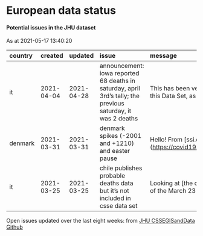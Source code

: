 European data status
================

#### Potential issues in the JHU dataset

As at 2021-05-17 13:40:20

| country | created    | updated    | issue                                                                                                        | message                                                  | url                                                      |
| :------ | :--------- | :--------- | :----------------------------------------------------------------------------------------------------------- | :------------------------------------------------------- | :------------------------------------------------------- |
| it      | 2021-04-04 | 2021-04-28 | announcement: iowa reported 68 deaths in saturday, april 3rd’s tally; the previous saturday, it was 2 deaths | This has been verified here in this Data Set, as w…      | <https://github.com/CSSEGISandData/COVID-19/issues/3919> |
| denmark | 2021-03-31 | 2021-03-31 | denmark spikes (-2001 and +1210) and easter pause                                                            | Hello\! From \[ssi.dk\](<https://covid19.ssi.dk/overva>… | <https://github.com/CSSEGISandData/COVID-19/issues/3903> |
| it      | 2021-03-25 | 2021-03-25 | chile publishes probable deaths data but it’s not included in csse data set                                  | Looking at \[the current version of the March 23 da…     | <https://github.com/CSSEGISandData/COVID-19/issues/3862> |

Open issues updated over the last eight weeks: from [JHU CSSEGISandData
Github](https://github.com/CSSEGISandData/COVID-19/)
